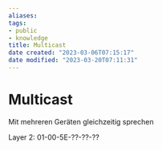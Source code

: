 ```yaml
---
aliases: 
tags: 
- public
- knowledge
title: Multicast
date created: "2023-03-06T07:15:17"
date modified: "2023-03-20T07:11:31"
---
```


# Multicast

Mit mehreren Geräten gleichzeitig sprechen

Layer 2: 01-00-5E-??-??-??
